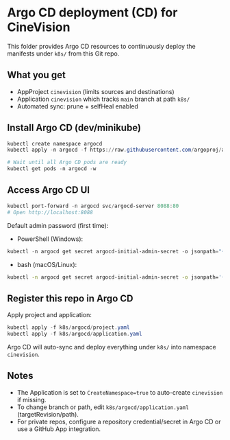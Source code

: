 # Argo CD deployment (CD) for CineVision

This folder provides Argo CD resources to continuously deploy the manifests under `k8s/` from this Git repo.

## What you get
- AppProject `cinevision` (limits sources and destinations)
- Application `cinevision` which tracks `main` branch at path `k8s/`
- Automated sync: prune + selfHeal enabled

## Install Argo CD (dev/minikube)
```powershell
kubectl create namespace argocd
kubectl apply -n argocd -f https://raw.githubusercontent.com/argoproj/argo-cd/stable/manifests/install.yaml

# Wait until all Argo CD pods are ready
kubectl get pods -n argocd -w
```

## Access Argo CD UI
```powershell
kubectl port-forward -n argocd svc/argocd-server 8088:80
# Open http://localhost:8088
```
Default admin password (first time):
- PowerShell (Windows):
```powershell
kubectl -n argocd get secret argocd-initial-admin-secret -o jsonpath="{.data.password}" | ForEach-Object { [Text.Encoding]::UTF8.GetString([Convert]::FromBase64String($_)) }
```
- bash (macOS/Linux):
```bash
kubectl -n argocd get secret argocd-initial-admin-secret -o jsonpath='{.data.password}' | base64 -d; echo
```

## Register this repo in Argo CD
Apply project and application:
```powershell
kubectl apply -f k8s/argocd/project.yaml
kubectl apply -f k8s/argocd/application.yaml
```
Argo CD will auto-sync and deploy everything under `k8s/` into namespace `cinevision`.

## Notes
- The Application is set to `CreateNamespace=true` to auto-create `cinevision` if missing.
- To change branch or path, edit `k8s/argocd/application.yaml` (targetRevision/path).
- For private repos, configure a repository credential/secret in Argo CD or use a GitHub App integration.

